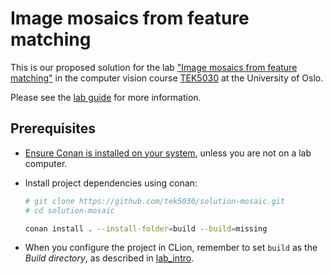 # Image mosaics from feature matching

This is our proposed solution for the lab ["Image mosaics from feature matching"][repo] in the computer vision course [TEK5030] at the University of Oslo.

Please see the [lab guide][guide] for more information.

## Prerequisites
- [Ensure Conan is installed on your system][conan], unless you are not on a lab computer.
- Install project dependencies using conan:

   ```bash
   # git clone https://github.com/tek5030/solution-mosaic.git
   # cd solution-mosaic

   conan install . --install-folder=build --build=missing
   ```
- When you configure the project in CLion, remember to set `build` as the _Build directory_, as described in [lab_intro].

[repo]: https://github.com/tek5030/lab-mosaic
[guide]: https://github.com/tek5030/lab-mosaic/blob/master/README.md

[lab_intro]: https://github.com/tek5030/lab-intro/blob/master/cpp/lab-guide/1-open-project-in-clion.md#6-configure-project
[TEK5030]: https://www.uio.no/studier/emner/matnat/its/TEK5030/
[conan]: https://tek5030.github.io/tutorial/conan.html
